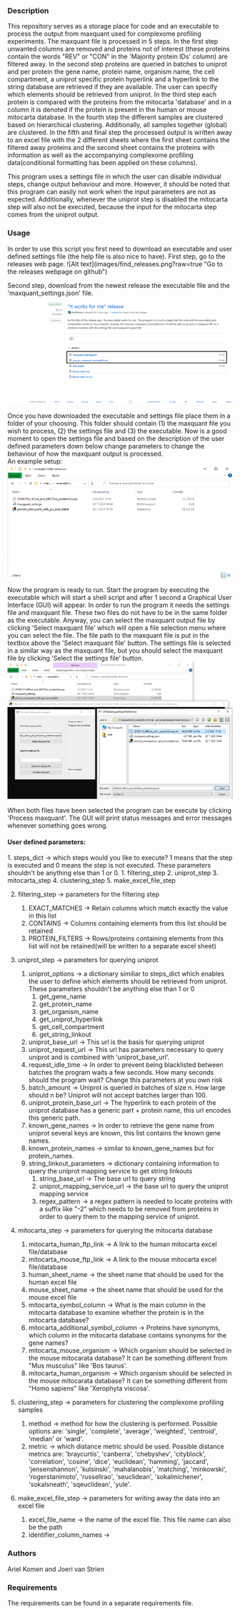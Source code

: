 <h3>Description</h3>
<p>
This repository serves as a storage place for code and an executable to process the output from maxquant used for complexome profiling experiments. The maxquant file is processed in 5 steps. 
In the first step unwanted columns are removed and proteins not of interest (these proteins contain the words "REV" or "CON" in the 'Majority protein IDs' column) are filtered away. 
In the second step proteins are queried in batches to uniprot and per protein the gene name, protein name, organism name, the cell compartment, a uniprot specific protein hyperlink and a hyperlink to the string database are retrieved if they are available. The user can specify which elements should be retrieved from uniprot. 
In the third step each protein is compared with the proteins from the mitocarta 'database' and in a column it is denoted if the protein is present in the human or mouse mitocarta database.
In the fourth step the different samples are clustered based on hierarchical clustering. Additionally, all samples together (global) are clustered. 
In the fifth and final step the processed output is written away to an excel file with the 2 different sheets where the first sheet contains the filtered away proteins and the second sheet contains the proteins with information as well as the accompanying complexome profiling data(conditional formatting has been applied on these columns).
</p>
<p>
This program uses a settings file in which the user can disable individual steps, change output behaviour and more. However, it should be noted that this program can easily not work when the input parameters are not as expected. 
Additionally, whenever the uniprot step is disabled the mitocarta step will also not be executed, because the input for the mitocarta step comes from the uniprot output. 
</p>
<h3>Usage</h3>
In order to use this script you first need to download an executable and user defined settings file (the help file is also nice to have).
First step, go to the releases web page. 
![Alt text](images/find_releases.png?raw=true "Go to the releases webpage on github")

Second step, download from the newest release the executable file and the 'maxquant_settings.json' file. 
![Alt text](images/download_this_file.png?raw=true "Download the .exe file and maxquant_settings.json")

Once you have downloaded the executable and settings file place them in a folder of your choosing. 
This folder should contain (1) the maxquant file you wish to process, (2) the settings file and (3) the executable. 
Now is a good moment to open the settings file and based on the description of the user defined parameters down below change parameters to change the behaviour of how the maxquant output is processed.  
An example setup: 
![Alt text](images/example_folder_structure.png?raw=true "An example folder structure")

Now the program is ready to run. Start the program by executing the executable which will start a shell script and after 1 second a Graphical User Interface (GUI) will appear. 
In order to run the program it needs the settings file and maxquant file. These two files do not have to be in the same folder as the executable. 
Anyway, you can select the maxquant output file by clicking 'Select maxquant file' which will open a file selection menu where you can select the file. The file path to the maxquant file is put in the textbox above the 'Select maxquant file' button. 
The settings file is selected in a similar way as the maxquant file, but you should select the maxquant file by clicking 'Select the settings file' button. 
![Alt text](images/file_selection_procedure.png?raw=true "An example folder structure")

When both files have been selected the program can be execute by clicking 'Process maxquant'. The GUI will print status messages and error messages whenever something goes wrong. 

<h4>User defined parameters:</h4>
1. steps_dict -> which steps would you like to execute? 1 means that the step is executed and 0 means the step is not executed. These parameters shouldn't be anything else than 1 or 0. 
   1. filtering_step
   2. uniprot_step
   3. mitocarta_step
   4. clustering_step 
   5. make_excel_file_step

2. filtering_step -> parameters for the filtering step
   1. EXACT_MATCHES -> Retain columns which match exactly the value in this list
   2. CONTAINS -> Columns containing elements from this list should be retained
   3. PROTEIN_FILTERS -> Rows/proteins containing elements from this list will not be retained(will be written to a separate excel sheet) 

3. uniprot_step -> parameters for querying uniprot
   1. uniprot_options -> a dictionary similiar to steps_dict which enables the user to define which elements should be retrieved from uniprot. These parameters shouldn't be anything else than 1 or 0
      1. get_gene_name
      2. get_protein_name
      3. get_organism_name
      4. get_uniprot_hyperlink
      5. get_cell_compartment
      6. get_string_linkout
   2. uniprot_base_url -> This url is the basis for querying uniprot
   3. uniprot_request_url -> This url has parameters necessary to query uniprot and is combined with 'uniprot_base_url'.
   4. request_idle_time -> In order to prevent being blacklisted between batches the program waits a few seconds. How many seconds should the program wait? Change this parameters at you own risk 
   5. batch_amount -> Uniprot is queried in batches of size n. How large should n be? Uniprot will not accept batches larger than 100. 
   6. uniprot_protein_base_url -> The hyperlink to each protein of the uniprot database has a generic part + protein name, this url encodes this generic path. 
   7. known_gene_names -> In order to retrieve the gene name from uniprot several keys are known, this list contains the known gene names.
   8. known_protein_names -> similar to known_gene_names but for protein_names.
   9. string_linkout_parameters -> dictionary containing information to query the uniprot mapping service to get string linkouts
      1. string_base_url -> The base url to query string 
      2. uniprot_mapping_service_url -> the base url to query the uniprot mapping service
      3. regex_pattern -> a regex pattern is needed to locate proteins with a suffix like "-2" which needs to be removed from proteins in order to query them to the mapping service of uniprot. 

4. mitocarta_step -> parameters for querying the mitocarta database
   1. mitocarta_human_ftp_link -> A link to the human mitocarta excel file/database
   2. mitocarta_mouse_ftp_link -> A link to the mouse mitocarta excel file/database
   3. human_sheet_name -> the sheet name that should be used for the human excel file
   4. mouse_sheet_name -> the sheet name that should be used for the mouse excel file
   5. mitocarta_symbol_column -> What is the main column in the mitocarta database to examine whether the protein is in the mitocarta database?
   6. mitocarta_additional_symbol_column -> Proteins have synonyms, which column in the mitocarta database contains synonyms for the gene names? 
   7. mitocarta_mouse_organism -> Which organism should be selected in the mouse mitocarata database? It can be something different from "Mus musculus" like 'Bos taurus'. 
   8. mitocarta_human_organism -> Which organism should be selected in the mouse mitocarata database? It can be something different from "Homo sapiens" like 'Xerophyta viscosa'. 

5. clustering_step -> parameters for clustering the complexome profiling samples
   1. method -> method for how the clustering is performed. Possible options are: 'single', 'complete', 'average', 'weighted', 'centroid', 'median' or 'ward'.
   2. metric -> which distance metric should be used. Possible distance metrics are: 'braycurtis', 'canberra', 'chebyshev', 'cityblock', 'correlation', 'cosine', 'dice', 'euclidean', 'hamming', 'jaccard', 'jensenshannon', 'kulsinski', 'mahalanobis', 'matching', 'minkowski', 'rogerstanimoto', 'russellrao', 'seuclidean', 'sokalmichener', 'sokalsneath', 'sqeuclidean', 'yule'.

6. make_excel_file_step -> parameters for writing away the data into an excel file 
   1. excel_file_name -> the name of the excel file. This file name can also be the path  
   2. identifier_column_names -> 

<h3>Authors</h3>
Ariel Komen and Joeri van Strien
<h3>Requirements</h3>
The requirements can be found in a separate requirements file. 
